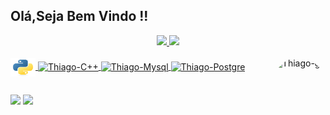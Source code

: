 ## Olá,Seja Bem Vindo !!
<div align="center">
  <a href="https://github.com/thiagothr">
  <img height="180em" src="https://github-readme-stats.vercel.app/api?username=thiagothr&show_icons=true&theme=dark&include_all_commits=true&count_private=true"/>
  <img height="180em" src="https://github-readme-stats.vercel.app/api/top-langs/?username=thiagothr&layout=compact&langs_count=7&theme=dark"/>
</div>
 <div style="display: inline_block"><br>
  <img align="center" alt="Thiago-Python" height="30" width="40" src="https://raw.githubusercontent.com/devicons/devicon/master/icons/python/python-original.svg">
  <img align="center" alt="Thiago-C++" height="30" width="40" src="https://cdn.jsdelivr.net/gh/devicons/devicon/icons/cplusplus/cplusplus-original.svg" />
  <img align="center" alt="Thiago-Mysql" height="30" width="40" src="https://cdn.jsdelivr.net/gh/devicons/devicon/icons/mysql/mysql-original.svg" />
  <img align="center" alt="Thiago-Postgre" height="30" width="40" src="https://cdn.jsdelivr.net/gh/devicons/devicon/icons/postgresql/postgresql-original.svg" />
  <img align="right" alt="Thiago-gif" height="150" style="border-radius:50px;" src="https://i.pinimg.com/originals/02/02/4f/02024fae555d60b5722bc83023c9c598.gif">
  </div>
  
   ##
  
  <div> 
  <a href="https://www.linkedin.com/in/thiago-ribeiro-941b7b1a5/" target="_blank"><img src="https://img.shields.io/badge/-LinkedIn-%230077B5?style=for-the-badge&logo=linkedin&logoColor=white" target="_blank"></a> 
 <a href="https://www.twitch.tv/thrthiago" target="_blank"><img src="https://img.shields.io/badge/Twitch-9146FF?style=for-the-badge&logo=twitch&logoColor=white" target="_blank"></a>
</div>
  
